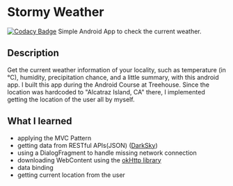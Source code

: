# Stormy Weather 
[![Codacy Badge](https://api.codacy.com/project/badge/Grade/299af498ad064a658aae685089375cea)](https://www.codacy.com/app/lenahartmann00/Stormy_Weather?utm_source=github.com&amp;utm_medium=referral&amp;utm_content=lenahartmann00/Stormy_Weather&amp;utm_campaign=Badge_Grade)
Simple Android App to check the current weather.

## Description
Get the current weather information of your locality, such as temperature (in °C), humidity, precipitation chance, and a little summary, with this android app. 
I built this app during the Android Course at Treehouse. Since the location was hardcoded to "Alcatraz Island, CA" there, I implemented getting the location of the user all by myself.
 
## What I learned
-   applying the MVC Pattern
-   getting data from RESTful APIs(JSON) ([DarkSky](https://darksky.net/dev))
-   using a DialogFragment to handle missing network connection
-   downloading WebContent using the [okHttp library](https://square.github.io/okhttp/)
-   data binding
-   getting current location from the user